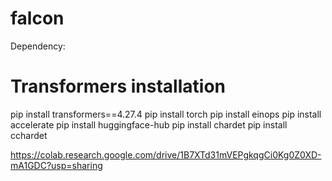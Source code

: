 # falcon

Dependency:

# Transformers installation

pip install transformers==4.27.4
pip install torch
pip install einops
pip install accelerate
pip install huggingface-hub
pip install chardet
pip install cchardet

https://colab.research.google.com/drive/1B7XTd31mVEPgkqgCi0Kg0Z0XD-mA1GDC?usp=sharing

